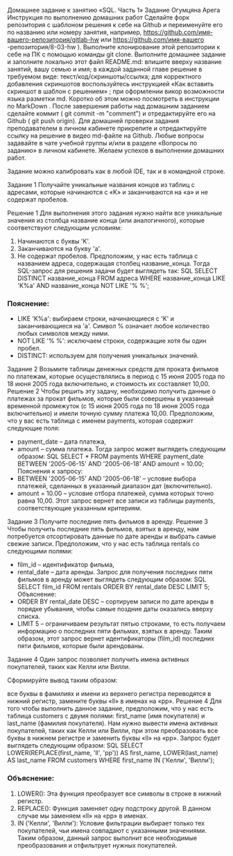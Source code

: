 Домашнее задание к занятию «SQL. Часть 1» Задание Огумцяна Арега 
Инструкция по выполнению домашних работ
Сделайте форк репозитория c шаблоном решения к себе на Github и переименуйте его по названию или номеру занятия, например, https://github.com/имя-вашего-репозитория/gitlab-hw или https://github.com/имя-вашего -репозитория/8-03-hw ).
Выполните клонирование этой репозитории к себе на ПК с помощью команды git clone.
Выполните домашнее задание и заполните локально этот файл README.md:
впишите вверху название занятий, вашу семью и имя;
в каждой заданной главе решение в требуемом виде: текст/код/скриншоты/ссылка;
для корректного добавления скриншотов воспользуйтесь инструкцией «Как вставить скриншот в шаблон с решением» ;
при оформлении викор возможности языка разметки md. Коротко об этом можно посмотреть в инструкции по MarkDown .
После завершения работы над домашним заданием сделайте коммит ( git commit -m "comment") и отредактируйте его на Github ( git push origin).
Для домашней проверки задания преподавателем в личном кабинете прикрепите и отредактируйте ссылку на решение в видео md-файле на Github.
Любые вопросы задавайте в чате учебной группы и/или в разделе «Вопросы по заданию» в личном кабинете.
Желаем успехов в выполнении домашних работ.

Задание можно калибровать как в любой IDE, так и в командной строке.

Задание 1
Получайте уникальные названия концов из таблиц с адресами, которые начинаются с «K» и заканчиваются на «a» и не содержат пробелов.

Решение 1
Для выполнения этого задания нужно найти все уникальные значения из столбца название конца (или аналогичного), которые соответствуют следующим условиям:
1. Начинаются с буквы 'K'.
2. Заканчиваются на букву 'a'.
3. Не содержат пробелов.
Предположим, у нас есть таблица с названием адреса, содержащая столбец название_конца. Тогда SQL-запрос для решения задачи будет выглядеть так:
SQL
SELECT DISTINCT название_конца
FROM адреса
WHERE название_конца LIKE 'K%a'
AND название_конца NOT LIKE '% %';
### Пояснение:
- LIKE 'K%a': выбираем строки, начинающиеся с 'K' и заканчивающиеся на 'a'. Символ % означает любое количество любых символов между ними.
- NOT LIKE '% %': исключаем строки, содержащие хотя бы один пробел.
- DISTINCT: используем для получения уникальных значений.

Задание 2
Возьмите таблицы денежных средств для проката фильмов по платежам, которые осуществлялись в период с 15 июня 2005 года по 18 июня 2005 года включительно, и стоимость их составляет 10,00.
Решение 2
Чтобы решить эту задачу, необходимо получить данные о платежах за прокат фильмов, которые были совершены в указанный временной промежуток (с 15 июня 2005 года по 18 июня 2005 года включительно) и имели точную сумму платежа 10,00.
Предположим, что у вас есть таблица с именем payments, которая содержит следующие поля:
- payment_date – дата платежа,
- amount – сумма платежа.
Тогда запрос может выглядеть следующим образом:
SQL
SELECT *
FROM payments
WHERE payment_date BETWEEN '2005-06-15' AND '2005-06-18'
  AND amount = 10.00;
Пояснения к запросу:
- BETWEEN '2005-06-15' AND '2005-06-18' – условие выбора платежей, сделанных в указанный диапазон дат (включительно).
- amount = 10.00 – условие отбора платежей, сумма которых точно равна 10,00.
Этот запрос вернет все записи из таблицы payments, соответствующие указанным критериям.

Задание 3
Получите последние пять фильмов в аренду.
Решение 3
Чтобы получить последние пять фильмов, взятых в аренду, нам потребуется отсортировать данные по дате аренды и выбрать самые свежие записи. Предположим, что у нас есть таблица rentals со следующими полями:
- film_id – идентификатор фильма,
- rental_date – дата аренды.
Запрос для получения последних пяти фильмов в аренду может выглядеть следующим образом:
SQL
SELECT film_id
FROM rentals
ORDER BY rental_date DESC
LIMIT 5;
Объяснение:
- ORDER BY rental_date DESC – сортируем записи по дате аренды в порядке убывания, чтобы самые поздние даты оказались вверху списка.
- LIMIT 5 – ограничиваем результат пятью строками, то есть получаем информацию о последних пяти фильмах, взятых в аренду.
Таким образом, этот запрос вернет идентификаторы (film_id) последних пяти фильмов, которые были арендованы.

Задание 4
Один запрос позволяет получить имена активных покупателей, таких как Келли или Вилли.

Сформируйте вывод таким образом:

все буквы в фамилиях и имени из верхнего регистра переводятся в нижний регистр,
замените буквы «ll» в именах на «pp».
Решение 4
Для того чтобы выполнить данное задание, предположим, что у нас есть таблица customers с двумя полями: first_name (имя покупателя) и last_name (фамилия покупателя). Нам нужно вывести имена активных покупателей, таких как Келли или Вилли, при этом преобразовать все буквы в нижнем регистре и заменить буквы «ll» на «pp».
Запрос будет выглядеть следующим образом:
SQL
SELECT LOWER(REPLACE(first_name, 'll', 'pp')) AS first_name,
       LOWER(last_name) AS last_name
FROM customers
WHERE first_name IN ('Келли', 'Вилли');
### Объяснение:
1. LOWER(): Эта функция преобразует все символы в строке в нижний регистр.
2. REPLACE(): Функция заменяет одну подстроку другой. В данном случае мы заменяем «ll» на «pp» в именах.
3. IN ('Келли', 'Вилли'): Условие фильтрации выбирает только тех покупателей, чьи имена совпадают с указанными значениями.
Таким образом, данный запрос выполнит все необходимые преобразования и отфильтрует нужных покупателей.
